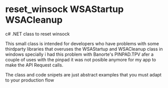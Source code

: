 # reset_winsock  WSAStartup  WSACleanup
c# .NET class to reset winsock 

This small class is intended for developers who have problems with some thirdparty libraries that overuses the  WSAStartup and  WSACleanup class in windows specially i had this problem with 
Banorte's PINPAD.TPV
afer a couple of uses with the pinpad it was not posible anymore for my app to make the API Request calls.

The class and code snipets are just abstract examples that you must adapt to your production flow 
